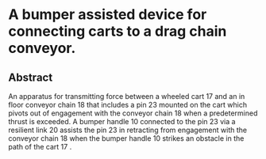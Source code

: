 # A bumper assisted device for connecting carts to a drag chain conveyor.

## Abstract
An apparatus for transmitting force between a wheeled cart 17 and an in floor conveyor chain 18 that includes a pin 23 mounted on the cart which pivots out of engagement with the conveyor chain 18 when a predetermined thrust is exceeded. A bumper handle 10 connected to the pin 23 via a resilient link 20 assists the pin 23 in retracting from engagement with the conveyor chain 18 when the bumper handle 10 strikes an obstacle in the path of the cart 17 .